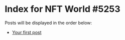 # Index for NFT World #5253
Posts will be displayed in the order below:

- [Your first post](./001-first.md)

